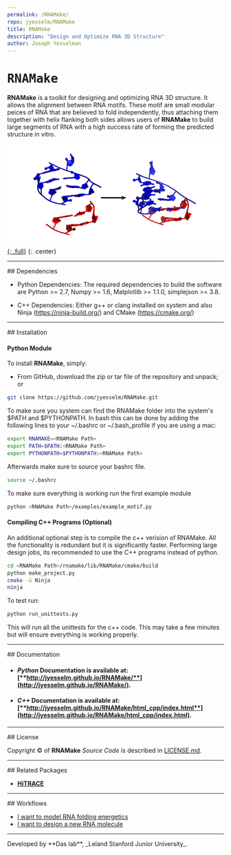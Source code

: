 ```yaml
---
permalink: /RNAMake/
repo: jyesselm/RNAMake
title: RNAMake
description: "Design and Optimize RNA 3D Structure"
author: Joseph Yesselman
---
```


# <samp>RNAMake</samp>

**RNAMake** is a toolkit for designing and optimizing RNA 3D structure. It allows the alignment between RNA motifs. These motif are small modular peices of RNA that are believed to fold independently, thus attaching them together with helix flanking both sides allows users of **RNAMake** to build large segments of RNA with a high success rate of forming the predicted structure in vitro.

[![Aligning Motifs with RNAMake](/repos/rnamake/res/rnamake_aligning.png "Aligning Motifs with RNAMake"){: .full}](/repos/rnamake/res/rnamake_aligning.png)
{: .center}

<hr/>
## Dependencies 

* Python Dependencies: The required dependencies to build the software are Python >= 2.7, Numpy >= 1.6, Matplotlib >= 1.1.0, simplejson >= 3.8.

* C++ Dependencies: Either g++ or clang installed on system and also Ninja (https://ninja-build.org/) and CMake (https://cmake.org/)
	
<hr/>
## Installation 

#### Python Module

To install **RNAMake**, simply:

- From GitHub, download the zip or tar file of the repository and unpack; or 

```bash
git clone https://github.com/jyesselm/RNAMake.git
```

To make sure you system can find the RNAMake folder into the system's $PATH and $PYTHONPATH. In bash this can be done by adding the following lines to your ~/.bashrc or ~/.bash_profile if you are using a mac:

```bash
export RNAMAKE=<RNAMake Path>
export PATH=$PATH:<RNAMake Path>
export PYTHONPATH=$PYTHONPATH:<RNAMake Path>
```

Afterwards make sure to source your bashrc file.

```bash
source ~/.bashrc
```

To make sure everything is working run the first example module

```bash
python <RNAMake Path>/examples/example_motif.py
```

#### Compiling C++ Programs (Optional)

An additional optional step is to compile the c++ verision of RNAMake. All the functionality
is redundant but it is significantly faster. Performing large design jobs, its recommended to 
use the C++ programs instead of python.

```bash
cd <RNAMake Path>/rnamake/lib/RNAMake/cmake/build
python make_project.py
cmake -G Ninja
ninja
```

To test run:

```bash
python run_unittests.py
```

This will run all the unittests for the c++ code. This may take a few minutes but will ensure
everything is working properly.


<hr/>
## Documentation

* #### *Python* Documentation is available at: [**http://jyesselm.github.io/RNAMake/**](http://jyesselm.github.io/RNAMake/).

* #### *C++* Documentation is available at: [**http://jyesselm.github.io/RNAMake/html_cpp/index.html**](http://jyesselm.github.io/RNAMake/html_cpp/index.html).


<hr/>
## License

Copyright &copy; of **RNAMake** _Source Code_ is described in [LICENSE.md](https://github.com/jyesselm/RNAMake/blob/master/LICENSE.md).

<hr/>
## Related Packages

* [**HiTRACE**](/HiTRACE/)

<hr/>
## Workflows

* [I want to model RNA folding energetics](/workflow/folding_energetics/)
* [I want to design a new RNA molecule](/workflow/design/)

<hr/>
Developed by **Das lab**, _Leland Stanford Junior University_.


